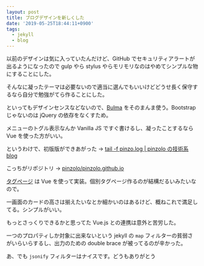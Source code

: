 ```yaml
---
layout: post
title: ブログデザインを新しくした
date: '2019-05-25T18:44:11+0900'
tags: 
  - jekyll
  - blog
---
```


以前のデザインは気に入っていたんだけど、GitHub でセキュリティアラートが出るようになったので gulp やら stylus やらモリモリなのはやめてシンプルな物にすることにした。

そんなに凝ったテーマは必要ないので適当に選んでもいいけどどうせ長く保守するなら自分で勉強がてら作ることにした。

といってもデザインセンスなどないので、[Bulma](https://bulma.io/) をそのまんま使う。Bootstrap じゃないのは jQuery の依存をなくすため。

メニューのトグル表示なんか Vanilla JS ですぐ書けるし、凝ったことするなら Vue を使った方がいい。

というわけで、初版版ができあがった → [tail \-f pinzo\.log \| pinzolo の技術系 blog](https://pinzolo.github.io/)

こっちがリポジトリ → [pinzolo/pinzolo\.github\.io](https://github.com/pinzolo/pinzolo.github.io)

[タグページ](https://pinzolo.github.io/tags) は Vue を使って実装。個別タグページ作るのが結構だるいみたいなので。

一画面のカードの高さは揃えたいなとか細かいのはあるけど、概ねこれで満足してる。シンプルがいい。

もっとさっくりできるかと思ってた Vue.js との連携は意外と苦労した。

一つのプロパティしか対象に出来ないという jekyll の `map` フィルターの貧弱さがいらいらするし、出力のための double brace が被ってるのが辛かった。

あ、でも `jsonify` フィルターはナイスです。どうもありがとう
